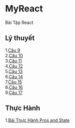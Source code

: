 # MyReact
Bài Tập React
## Lý thuyết
1.[Câu 9](https://codepen.io/AnhTaitrn/pen/VwdjWbw)
           <br>
2.[Câu 10](https://codepen.io/AnhTaitrn/pen/BaVzZgm)
           <br>
3.[Câu 11](https://codepen.io/AnhTaitrn/pen/abKWpeV)
           <br>
4.[Câu 12](https://codepen.io/AnhTaitrn/pen/zYaZOOQ)
           <br>
5.[Câu 13](https://codepen.io/AnhTaitrn/pen/ExRmWYw)
           <br>
6.[Câu 14](https://codepen.io/AnhTaitrn/pen/MWXJMdo)
           <br>
7.[Câu 15](https://codepen.io/AnhTaitrn/pen/LYryyZP)
           <br>
8.[Câu 16](https://codepen.io/AnhTaitrn/pen/KKeoxBR)
           <br>
9.[Câu 17](https://codepen.io/AnhTaitrn/pen/poKLxWB)
## Thực Hành
1.[Bài Thực Hành Pros and State](https://codepen.io/AnhTaitrn/pen/JjZazpY)

